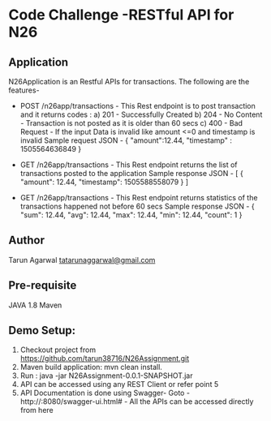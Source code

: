 # Code Challenge -RESTful API for N26

## Application
N26Application is an Restful APIs for transactions. The following are the features-

- POST /n26app/transactions -
This Rest endpoint is to post transaction and it returns codes : 
	a) 201 - Successfully Created 
	b) 204 - No Content - Transaction is not posted as it is older than 60 secs
	c) 400 - Bad Request -  If the input Data is invalid like amount <=0 and timestamp is invalid
Sample request JSON -
 {
	"amount":12.44,
	"timestamp" : 1505564636849
 }

- GET /n26app/transactions -
This Rest endpoint returns the list of transactions posted to the application
Sample response JSON - 
[
  {
    "amount": 12.44,
    "timestamp": 1505588558079
  }
]

- GET /n26app/transactions -
This Rest endpoint returns statistics of the transactions happened not before 60 secs
Sample response JSON - 
{
  "sum": 12.44,
  "avg": 12.44,
  "max": 12.44,
  "min": 12.44,
  "count": 1
}


## Author
Tarun Agarwal 
tatarunaggarwal@gmail.com

## Pre-requisite 
JAVA 1.8
Maven

Demo Setup:
------------------------------
1. Checkout project from https://github.com/tarun38716/N26Assignment.git
2. Maven build application: mvn clean install.
3. Run : java -jar N26Assignment-0.0.1-SNAPSHOT.jar
4. API can be accessed using any REST Client or refer point 5
5. API Documentation is done using Swagger- Goto - http://<HOST>:8080/swagger-ui.html# - All the APIs can be accessed directly from here
